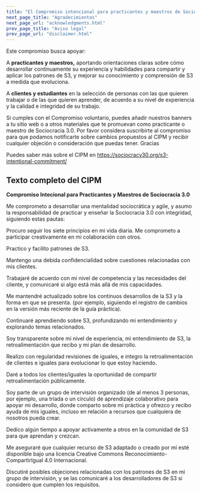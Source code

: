 ```yaml
---
title: "El Compromiso intencional para practicantes y maestros de Sociocracia 3.0 (CIPM)"
next_page_title: "Agradecimientos"
next_page_url: "acknowledgments.html"
prev_page_title: "Aviso legal"
prev_page_url: "disclaimer.html"
---
```



Este compromiso busca apoyar:

A **practicantes y maestros,** aportando orientaciones claras sobre cómo desarrollar continuamente su experiencia y habilidades para compartir y aplicar los patrones de S3, y mejorar su conocimiento y comprensión de S3 a medida que evoluciona.

A **clientes y estudiantes** en la selección de personas con las que quieren trabajar o de las que quieren aprender, de acuerdo a su nivel de experiencia y la calidad e integridad de su trabajo.

Si cumples con el Compromiso voluntario, puedes añadir nuestros banners a tu sitio web o a otros materiales que te promuevan como practicante o maestro de Sociocracia 3.0. Por favor considera suscribirte al compromiso para que podamos notificarte sobre cambios propuestos al CIPM y recibir cualquier objeción o consideración que puedas tener. Gracias

Puedes saber más sobre el CIPM en <https://sociocracy30.org/s3-intentional-commitment/>

## Texto completo del CIPM

**Compromiso Intecional para Practicantes y Maestros de Sociocracia 3.0**

Me comprometo a desarrollar una mentalidad sociocrática y agile, y asumo la responsabilidad de practicar y enseñar la Sociocracia 3.0 con integridad, siguiendo estas pautas:

Procuro seguir los siete principios en mi vida diaria. Me comprometo a participar creativamente en mi colaboración con otros.

Practico y facilito patrones de S3.

Mantengo una debida confidencialidad sobre cuestiones relacionadas con mis clientes.

Trabajaré de acuerdo con mi nivel de competencia y las necesidades del cliente, y comunicaré si algo está más allá de mis capacidades.

Me mantendré actualizado sobre los continuos desarrollos de la S3 y la forma en que se presenta. (por ejemplo, siguiendo el registro de cambios en la versión más reciente de la guía práctica).

Continuaré aprendiendo sobre S3, profundizando mi entendimiento y explorando temas relacionados.

Soy transparente sobre mi nivel de experiencia, mi entendimiento de S3, la retroalimentación que recibo y mi plan de desarrollo.

Realizo con regularidad revisiones de iguales, e integro la retroalimentación de clientes e iguales para evolucionar lo que estoy haciendo.

Daré a todos los clientes/iguales la oportunidad de compartir retroalimentación públicamente.

Soy parte de un grupo de intervisión organizado (de al menos 3 personas, por ejemplo, una tríada o un círculo) de aprendizaje colaborativo para apoyar mi desarrollo, donde comparto sobre mi práctica y ofrezco y recibo ayuda de mis iguales, incluso en relación a recursos que cualquiera de nosotros pueda crear.

Dedico algún tiempo a apoyar activamente a otros en la comunidad de S3 para que aprendan y crezcan.

Me aseguraré que cualquier recurso de S3 adaptado o creado por mí esté disponible bajo una licencia Creative Commons Reconocimiento-CompartirIgual 4.0 Internacional.

Discutiré posibles objeciones relacionadas con los patrones de S3 en mi grupo de intervisión, y se las comunicaré a los desarrolladores de S3 si considero que cumplen los requisitos.